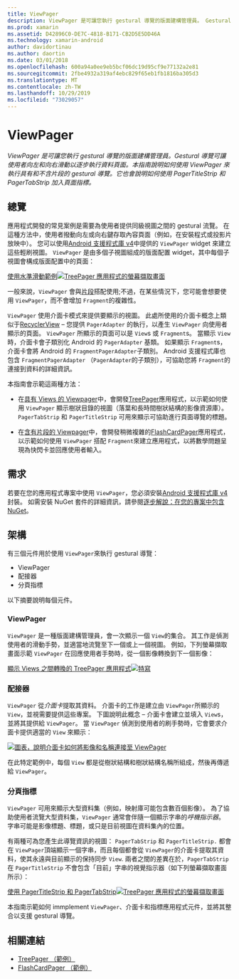 ```yaml
---
title: ViewPager
description: ViewPager 是可讓您執行 gestural 導覽的版面建構管理員。 Gestural 導覽可讓使用者向左和向右滑動以逐步執行資料頁面。 本指南說明如何使用 ViewPager 來執行具有和不含片段的 gestural 導覽。 它也會說明如何使用 PagerTitleStrip 和 PagerTabStrip 加入頁面指標。
ms.prod: xamarin
ms.assetid: D42896C0-DE7C-4818-B171-CB2D5E5DD46A
ms.technology: xamarin-android
author: davidortinau
ms.author: daortin
ms.date: 03/01/2018
ms.openlocfilehash: 600a94a0ee9eb5bcf06dc19d95cf9e77132a2e81
ms.sourcegitcommit: 2fbe4932a319af4ebc829f65eb1fb1816ba305d3
ms.translationtype: MT
ms.contentlocale: zh-TW
ms.lasthandoff: 10/29/2019
ms.locfileid: "73029057"
---
```

# <a name="viewpager"></a>ViewPager

_ViewPager 是可讓您執行 gestural 導覽的版面建構管理員。Gestural 導覽可讓使用者向左和向右滑動以逐步執行資料頁面。本指南說明如何使用 ViewPager 來執行具有和不含片段的 gestural 導覽。它也會說明如何使用 PagerTitleStrip 和 PagerTabStrip 加入頁面指標。_

## <a name="overview"></a>總覽

應用程式開發的常見案例是需要為使用者提供同級視圖之間的 gestural 流覽。 在這種方法中，使用者撥動向左或向右鍵存取內容頁面（例如，在安裝程式或投影片放映中）。 您可以使用[Android 支援程式庫 v4](https://www.nuget.org/packages/Xamarin.Android.Support.v4/)中提供的 `ViewPager` widget 來建立這些輕刷視圖。 `ViewPager` 是由多個子視圖組成的版面配置 widget，其中每個子視圖會構成版面配置中的頁面： 

[使用水準滑動範例![TreePager 應用程式的螢幕擷取畫面](images/01-intro-sml.png)](images/01-intro.png#lightbox)

一般來說，`ViewPager` 會與[片段](~/android/platform/fragments/index.md)搭配使用;不過，在某些情況下，您可能會想要使用 `ViewPager`，而不會增加 `Fragment`的複雜性。

`ViewPager` 使用介面卡模式來提供要顯示的視圖。 此處所使用的介面卡概念上類似于[RecyclerView](~/android/user-interface/layouts/recycler-view/index.md) &ndash; 您提供 `PagerAdapter` 的執行，以產生 `ViewPager` 向使用者顯示的頁面。 `ViewPager` 所顯示的頁面可以是 `View`s 或 `Fragment`s。 當顯示 `View`時，介面卡會子類別化 Android 的 `PagerAdapter` 基類。 如果顯示 `Fragment`s，介面卡會將 Android 的 `FragmentPagerAdapter`子類別。 Android 支援程式庫也包含 `FragmentPagerAdapter` （`PagerAdapter`的子類別），可協助您將 `Fragment`的連接到資料的詳細資訊。 

本指南會示範這兩種方法： 

- 在[具有 Views 的 Viewpager](~/android/user-interface/controls/view-pager/viewpager-and-views.md)中，會開發[TreePager](https://docs.microsoft.com/samples/xamarin/monodroid-samples/userinterface-treepager)應用程式，以示範如何使用 `ViewPager` 顯示樹狀目錄的視圖（落葉和長時間樹狀結構的影像資源庫）。 
    `PagerTabStrip` 和 `PagerTitleStrip` 可用來顯示可協助進行頁面導覽的標題。

- 在[含有片段的 Viewpager](~/android/user-interface/controls/view-pager/viewpager-and-fragments.md)中，會開發稍微複雜的[FlashCardPager](https://docs.microsoft.com/samples/xamarin/monodroid-samples/userinterface-flashcardpager)應用程式，以示範如何使用 `ViewPager` 搭配 `Fragment`來建立應用程式，以將數學問題呈現為快閃卡並回應使用者輸入。 

## <a name="requirements"></a>需求

若要在您的應用程式專案中使用 `ViewPager`，您必須安裝[Android 支援程式庫 v4](https://www.nuget.org/packages/Xamarin.Android.Support.v4/)封裝。 如需安裝 NuGet 套件的詳細資訊，請參閱[逐步解說：在您的專案中包含 NuGet](https://docs.microsoft.com/visualstudio/mac/nuget-walkthrough)。 

## <a name="architecture"></a>架構

有三個元件用於使用 `ViewPager`來執行 gestural 導覽：

- ViewPager
- 配接器
- 分頁指標

以下摘要說明每個元件。

### <a name="viewpager"></a>ViewPager

`ViewPager` 是一種版面建構管理員，會一次顯示一個 `View`的集合。 其工作是偵測使用者的滑動手勢，並適當地流覽至下一個或上一個視圖。 例如，下列螢幕擷取畫面示範 `ViewPager` 在回應使用者手勢時，從一個影像轉換到下一個影像： 

[顯示 Views 之間轉換的 TreePager 應用程式![特寫](images/02-transition-sml.png)](images/02-transition.png#lightbox)

### <a name="adapter"></a>配接器

`ViewPager` 從*介面卡*提取其資料。 介面卡的工作是建立由 `ViewPager`所顯示的 `View`，並視需要提供這些專案。 下圖說明此概念 &ndash; 介面卡會建立並填入 `View`s，並將其提供給 `ViewPager`。 當 `ViewPager` 偵測到使用者的刷手勢時，它會要求介面卡提供適當的 `View` 來顯示： 

[![圖表，說明介面卡如何將影像和名稱連接至 ViewPager](images/03-adapter-sml.png)](images/03-adapter.png#lightbox)

在此特定範例中，每個 `View` 都是從樹狀結構和樹狀結構名稱所組成，然後再傳遞給 `ViewPager`。 

### <a name="pager-indicator"></a>分頁指標

`ViewPager` 可用來顯示大型資料集（例如，映射庫可能包含數百個影像）。 為了協助使用者流覽大型資料集，`ViewPager` 通常會伴隨一個顯示字串的*呼機指示器*。 字串可能是影像標題、標題，或只是目前視圖在資料集內的位置。 

有兩種可為您產生此導覽資訊的視圖： `PagerTabStrip` 和 `PagerTitleStrip.` 都會在 `ViewPager`頂端顯示一個字串，而且每個都會從 `ViewPager`的介面卡提取其資料，使其永遠與目前顯示的保持同步 `View`. 兩者之間的差異在於，`PagerTabStrip` 在 `PagerTitleStrip` 不會包含「目前」字串的視覺指示器（如下列螢幕擷取畫面所示）： 

[使用 PagerTitleStrip 和 PagerTabStrip![TreePager 應用程式的螢幕擷取畫面](images/04-comparison-sml.png)](images/04-comparison.png#lightbox)

本指南示範如何 immplement `ViewPager`、介面卡和指標應用程式元件，並將其整合以支援 gestural 導覽。 

## <a name="related-links"></a>相關連結

- [TreePager （範例）](https://docs.microsoft.com/samples/xamarin/monodroid-samples/userinterface-treepager)
- [FlashCardPager （範例）](https://docs.microsoft.com/samples/xamarin/monodroid-samples/userinterface-flashcardpager)
